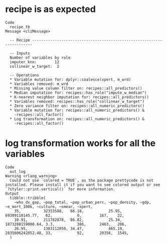# recipe is as expected

    Code
      recipe_tb
    Message <cliMessage>
      
      -- Recipe ----------------------------------------------------------------------
      
      -- Inputs 
      Number of variables by role
      imputer_knn:        12
      collinear_w_target:  2
      
      -- Operations 
      * Variable mutation for: dplyr::coalesce(xpert, m_wrd)
      * Variables removed: m_wrd
      * Missing value column filter on: recipes::all_predictors()
      * Median imputation for: recipes::has_role("impute_w_median")
      * K-nearest neighbor imputation for: recipes::all_predictors()
      * Variables removed: recipes::has_role("collinear_w_target")
      * Zero variance filter on: recipes::all_numeric_predictors()
      * Variable mutation for: recipes::all_numeric_predictors() &
        -recipes::all_factor()
      * Log transformation on: recipes::all_numeric_predictors() &
        -recipes::all_factor()

# log transformation works for all the variables

    Code
      out_log
    Warning <rlang_warning>
      Could not use `colored = TRUE`, as the package prettycode is not installed. Please install it if you want to see colored output or see `?styler::print.vertical()` for more information.
    Output
      tibble::tribble(
        ~who_dx_gap, ~pop_total, ~pop_urban_perc, ~pop_density, ~gdp,             ~e_mort_100k, ~culture, ~smear, ~xpert,
        35,          32353588,   66.18,           25.95,        69309110145.77,   62,           0,        167,    22,
        10.91,       211782878,  86.82,           25.34,        1873288159000.64, 3.3,          386,      2463,   206,
        26.95,       1383112050, 34.47,           465.19,       2835606242052.48, 33,           92,       20356,  1545,
      )

